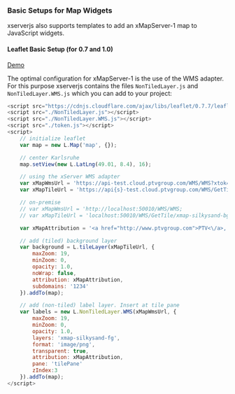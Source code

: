 ### Basic Setups for Map Widgets

xserverjs also supports templates to add an xMapServer-1 map to JavaScript widgets.

#### Leaflet Basic Setup (for 0.7 and 1.0)

[Demo](https://ptv-logistics.github.io/xserverjs/boilerplate/xmap-1/Leaflet.1.0.html)

The optimal configuration for xMapServer-1 is the use of the WMS adapter. For this purpose xserverjs contains the files `NonTiledLayer.js` and `NonTiledLayer.WMS.js` which you can add to your project:

```javascript
<script src="https://cdnjs.cloudflare.com/ajax/libs/leaflet/0.7.7/leaflet.js"></script>
<script src="./NonTiledLayer.js"></script>
<script src="./NonTiledLayer.WMS.js"></script>
<script src="./token.js"></script>
<script>
    // initialize leaflet
    var map = new L.Map('map', {});

    // center Karlsruhe
    map.setView(new L.LatLng(49.01, 8.4), 16);

    // using the xServer WMS adapter
    var xMapWmsUrl = 'https://api-test.cloud.ptvgroup.com/WMS/WMS?xtok=' + token;
    var xMapTileUrl = 'https://api{s}-test.cloud.ptvgroup.com/WMS/GetTile/xmap-silkysand-bg/{x}/{y}/{z}.png';

    // on-premise
    // var xMapWmsUrl = 'http://localhost:50010/WMS/WMS;
    // var xMapTileUrl = 'localhost:50010/WMS/GetTile/xmap-silkysand-bg/{x}/{y}/{z}.png';

    var xMapAttribution = '<a href="http://www.ptvgroup.com">PTV<\/a>, TOMTOM';

    // add (tiled) background layer
    var background = L.tileLayer(xMapTileUrl, {
        maxZoom: 19,
        minZoom: 0,
        opacity: 1.0,
        noWrap: false,
        attribution: xMapAttribution,
        subdomains: '1234'
    }).addTo(map);

    // add (non-tiled) label layer. Insert at tile pane
    var labels = new L.NonTiledLayer.WMS(xMapWmsUrl, {
        maxZoom: 19,
        minZoom: 0,
        opacity: 1.0,
        layers: 'xmap-silkysand-fg',
        format: 'image/png',
        transparent: true,
        attribution: xMapAttribution,
        pane: 'tilePane'
        zIndex:3
    }).addTo(map);
</script>
```
